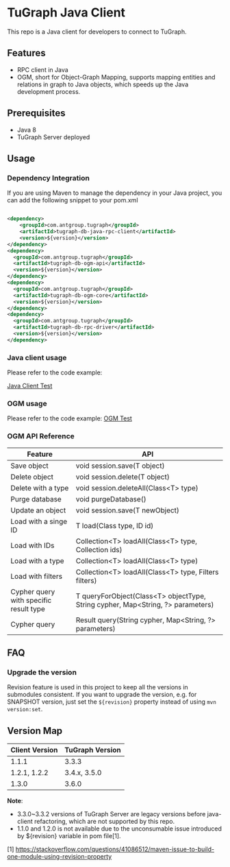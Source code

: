 # TuGraph Java Client

This repo is a Java client for developers to connect to TuGraph.

## Features

- RPC client in Java
- OGM, short for Object-Graph Mapping, supports mapping entities and relations in graph to Java objects, which speeds up
  the Java development process.

## Prerequisites

- Java 8
- TuGraph Server deployed

## Usage

### Dependency Integration

If you are using Maven to manage the dependency in your Java project, you can add the following snippet to your pom.xml

```xml

<dependency>
    <groupId>com.antgroup.tugraph</groupId>
    <artifactId>tugraph-db-java-rpc-client</artifactId>
    <version>${version}</version>
</dependency>
<dependency>
  <groupId>com.antgroup.tugraph</groupId>
  <artifactId>tugraph-db-ogm-api</artifactId>
  <version>${version}</version>
</dependency>
<dependency>
  <groupId>com.antgroup.tugraph</groupId>
  <artifactId>tugraph-db-ogm-core</artifactId>
  <version>${version}</version>
</dependency>
<dependency>
  <groupId>com.antgroup.tugraph</groupId>
  <artifactId>tugraph-db-rpc-driver</artifactId>
  <version>${version}</version>
</dependency>
```

### Java client usage

Please refer to the code example:

[Java Client Test](rpc-client-test/src/main/java/com/antgroup/tugraph/TuGraphDbRpcClientTest.java)

### OGM usage

Please refer to the code example:
[OGM Test](ogm/tugraph-db-ogm-test/src/main/java/test/TestBase.java)

### OGM API Reference

| Feature                                | API                                                                              |
|----------------------------------------|----------------------------------------------------------------------------------|
| Save object                            | void session.save(T object)                                                      |
| Delete object                          | void session.delete(T object)                                                    |
| Delete with a type                     | void session.deleteAll(Class\<T> type)                                           |
| Purge database                         | void purgeDatabase()                                                             |
| Update an object                       | void session.save(T newObject)                                                   |
| Load with a singe ID                   | T load(Class<T> type, ID id)                                                     |
| Load with IDs                          | Collection\<T> loadAll(Class\<T> type, Collection<ID> ids)                       |
| Load with a type                       | Collection\<T> loadAll(Class\<T> type)                                           |
| Load with filters                      | Collection\<T> loadAll(Class\<T> type, Filters filters)                          |
| Cypher query with specific result type | T queryForObject(Class\<T> objectType, String cypher, Map<String, ?> parameters) |
| Cypher query                           | Result query(String cypher, Map<String, ?> parameters)                           |

## FAQ

### Upgrade the version

Revision feature is used in this project to keep all the versions in submodules consistent.
If you want to upgrade the version, e.g. for SNAPSHOT version, just set the `${revision}` property instead of
using `mvn version:set`.

## Version Map

| Client Version | TuGraph Version |
|----------------|-----------------|
| 1.1.1          | 3.3.3           |
| 1.2.1, 1.2.2   | 3.4.x, 3.5.0    |
| 1.3.0          | 3.6.0           |

**Note**:

- 3.3.0~3.3.2 versions of TuGraph Server are legacy versions before java-client refactoring, which are not supported by
  this repo.
- 1.1.0 and 1.2.0 is not available due to the unconsumable issue introduced by ${revision} variable in pom file[1].

[1] https://stackoverflow.com/questions/41086512/maven-issue-to-build-one-module-using-revision-property
